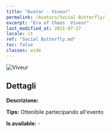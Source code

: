 ```yaml
---
title: "Avatar - Viveur"
permalink: /Avatars/Social Butterfly/
excerpt: "Era of Chaos  Viveur"
last_modified_at: 2021-07-27
locale: it
ref: "Social Butterfly.md"
toc: false
classes: wide
---
```

 ![Viveur](/images/a/avatarFrame_31.png)

## Dettagli

 **Descrizione:**  

 **Tips:** Ottenibile partecipando all'evento 

 **Is available:**  - 

